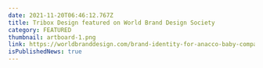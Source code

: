 ```yaml
---
date: 2021-11-20T06:46:12.767Z
title: Tribox Design featured on World Brand Design Society
category: FEATURED
thumbnail: artboard-1.png
link: https://worldbranddesign.com/brand-identity-for-anacco-baby-company-in-hawaii-by-tribox-design/
isPublishedNews: true
---
```

